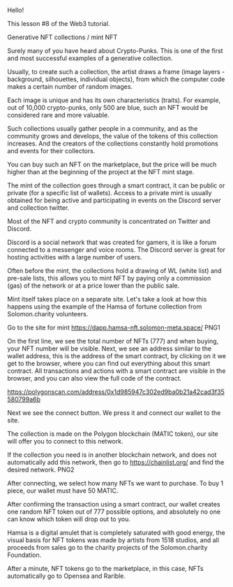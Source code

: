 Hello!

This lesson #8 of the Web3 tutorial.

Generative NFT collections / mint NFT

Surely many of you have heard about Crypto-Punks. This is one of the first and most successful examples of a generative collection.

Usually, to create such a collection, the artist draws a frame (image layers - background, silhouettes, individual objects), from which the computer code makes a certain number of random images.

Each image is unique and has its own characteristics (traits). For example, out of 10,000 crypto-punks, only 500 are blue, such an NFT would be considered rare and more valuable.

Such collections usually gather people in a community, and as the community grows and develops, the value of the tokens of this collection increases. And the creators of the collections constantly hold promotions and events for their collectors.

You can buy such an NFT on the marketplace, but the price will be much higher than at the beginning of the project at the NFT mint stage.

The mint of the collection goes through a smart contract, it can be public or private (for a specific list of wallets). Access to a private mint is usually obtained for being active and participating in events on the Discord server and collection twitter.

Most of the NFT and crypto community is concentrated on Twitter and Discord.

Discord is a social network that was created for gamers, it is like a forum connected to a messenger and voice rooms. The Discord server is great for hosting activities with a large number of users.

Often before the mint, the collections hold a drawing of WL (white list) and pre-sale lists, this allows you to mint NFT by paying only a commission (gas) of the network or at a price lower than the public sale.

Mint itself takes place on a separate site. Let's take a look at how this happens using the example of the Hamsa of fortune collection from Solomon.charity volunteers.

Go to the site for mint https://dapp.hamsa-nft.solomon-meta.space/
PNG1

On the first line, we see the total number of NFTs (777) and when buying, your NFT number will be visible. Next, we see an address similar to the wallet address, this is the address of the smart contract, by clicking on it we get to the browser, where you can find out everything about this smart contract. All transactions and actions with a smart contract are visible in the browser, and you can also view the full code of the contract.

https://polygonscan.com/address/0x1d985947c302ed9ba0b21a42cad3f35580799a6b

Next we see the connect button. We press it and connect our wallet to the site.

The collection is made on the Polygon blockchain (MATIC token), our site will offer you to connect to this network.

If the collection you need is in another blockchain network, and does not automatically add this network, then go to https://chainlist.org/ and find the desired network.
PNG2

After connecting, we select how many NFTs we want to purchase. To buy 1 piece, our wallet must have 50 MATIC.

After confirming the transaction using a smart contract, our wallet creates one random NFT token out of 777 possible options, and absolutely no one can know which token will drop out to you.

Hamsa is a digital amulet that is completely saturated with good energy, the visual basis for NFT tokens was made by artists from 1518 studios, and all proceeds from sales go to the charity projects of the Solomon.charity Foundation.

After a minute, NFT tokens go to the marketplace, in this case, NFTs automatically go to Opensea and Rarible.
